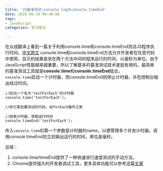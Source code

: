 ```yaml
---
title: 'JS基准测试:console.log与console.timeEnd'
date: 2016-06-19 09:48:08
tags: 
- JavaScript
categories: 学习笔记

---
```

在众成翻译上看到一篇关于利用console.time和console.timeEnd测试JS程序执行时间。[中文原文](http://www.zcfy.cc/article/console-time-amp-console-timeend-592.html)<!-- more -->
console.time和console.timeEnd方法允许开发者在任意代码中使用，显示的结果是夹在两个方法中间的程序运行的时间，以毫秒为单位。由于JavaScript性能越来越重要，所以了解基本的基准测试技术是挺有用的。最简单的基准测试工具就是**console.time**和**console.timeEnd**组合。  
`console.time`启动一个计时器，而console.timeEnd则停止计时器，并在控制台输出经过时间。  

	//启动一个名为'testForEach'的计时器
	console.time('testForEach');  
	
	//执行某些要测试的代码，如forEach循环之类

	//结束计时器，获取运行时间
	console.timeEnd('testForEach');

传入`console.time`的第一个参数是计时器的name，以便管理多个并发计时器。调用console.timeEnd则立刻输出运行的时间，单位是毫秒。  

总结：
1. console.time/timeEnd提供了一种快速进行速度测试的手动方法。  
2. Chrome提供强大的开发者调试工具，更多具体功能可以参考这篇[文章](http://gold.xitu.io/entry/56d56f4dc4c971005193ecec)